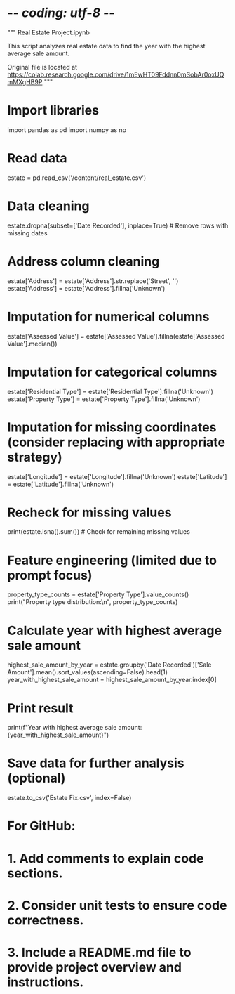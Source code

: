 # -*- coding: utf-8 -*-
"""
Real Estate Project.ipynb

This script analyzes real estate data to find the year with the highest average sale amount.

Original file is located at
    https://colab.research.google.com/drive/1mEwHT09Fddnn0mSobAr0oxUQmMXgHB9P
"""

# Import libraries
import pandas as pd
import numpy as np

# Read data
estate = pd.read_csv('/content/real_estate.csv')

# Data cleaning
estate.dropna(subset=['Date Recorded'], inplace=True)  # Remove rows with missing dates

# Address column cleaning
estate['Address'] = estate['Address'].str.replace('Street', '')
estate['Address'] = estate['Address'].fillna('Unknown')

# Imputation for numerical columns
estate['Assessed Value'] = estate['Assessed Value'].fillna(estate['Assessed Value'].median())

# Imputation for categorical columns
estate['Residential Type'] = estate['Residential Type'].fillna('Unknown')
estate['Property Type'] = estate['Property Type'].fillna('Unknown')

# Imputation for missing coordinates (consider replacing with appropriate strategy)
estate['Longitude'] = estate['Longitude'].fillna('Unknown')
estate['Latitude'] = estate['Latitude'].fillna('Unknown')

# Recheck for missing values
print(estate.isna().sum())  # Check for remaining missing values

# Feature engineering (limited due to prompt focus)
property_type_counts = estate['Property Type'].value_counts()
print("Property type distribution:\n", property_type_counts)

# Calculate year with highest average sale amount
highest_sale_amount_by_year = estate.groupby('Date Recorded')['Sale Amount'].mean().sort_values(ascending=False).head(1)
year_with_highest_sale_amount = highest_sale_amount_by_year.index[0]

# Print result
print(f"Year with highest average sale amount: {year_with_highest_sale_amount}")

# Save data for further analysis (optional)
estate.to_csv('Estate Fix.csv', index=False)

# **For GitHub:**
# 1. Add comments to explain code sections.
# 2. Consider unit tests to ensure code correctness.
# 3. Include a README.md file to provide project overview and instructions.
